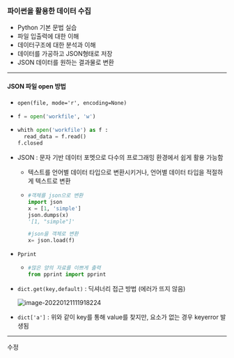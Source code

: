 ### 파이썬을 활용한 데이터 수집 

* Python 기본 문법 실습
* 파일 입출력에 대한 이해
* 데이터구조에 대한 분석과 이해
* 데이터를 가공하고 JSON형태로 저장
* JSON 데이터를 원하는 결과물로 변환

---

#### JSON 파일 open 방법

* `open(file, mode='r', encoding=None)` 

* ```python
  f = open('workfile', 'w')
  ```

* ```python
  whith open('workfile') as f :
  	read_data = f.read()
  f.closed
  ```

* JSON : 문자 기반 데이터 포멧으로 다수의 프로그래밍 환경에서 쉽게 활용 가능함

  * 텍스트를 언어별 데이터 타입으로 변환시키거나, 언어별 데이터 타입을 적절하게 텍스트로 변환

  * ```python
    #객체를 json으로 변환
    import json
    x = [1, 'simple']
    json.dumps(x)
    '[1, "simple"]'
    ```

    ```python
    #json을 객체로 변환
    x= json.load(f)
    ```

* `Pprint`

  * ```python
    #많은 양의 자료를 이쁘게 출력
    from pprint import pprint
    ```

* `dict.get(key,default)` : 딕셔너리 접근 방법 (에러가 뜨지 않음)

  ![image-20220121111918224](https://user-images.githubusercontent.com/85543481/150532598-2a1c9488-4976-4804-8577-ad2e2a56630e.png)

* `dict['a']` : 위와 같이 key를 통해 value를 찾지만, 요소가 없는 경우 keyerror 발생됨

---

수정
